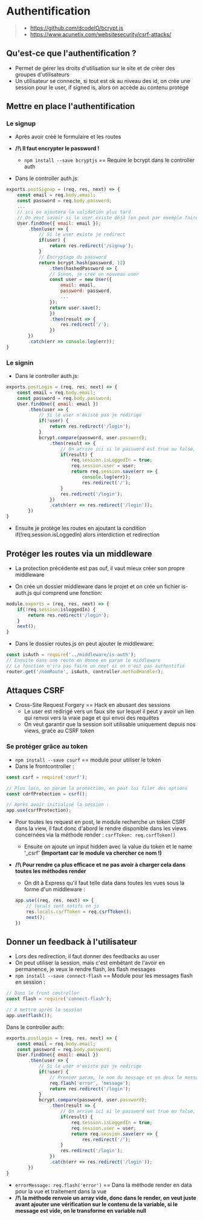 # Authentification

> * https://github.com/dcodeIO/bcrypt.js
> * https://www.acunetix.com/websitesecurity/csrf-attacks/

## Qu'est-ce que l'authentification ?

* Permet de gérer les droits d'utilisation sur le site et de créer des groupes d'utilisateurs
* Un utilisateur se connecte, si tout est ok au niveau des id, on crée une session pour le user, if signed is, alors on accède au contenu protégé

## Mettre en place l'authentification

### Le signup

* Après avoir créé le formulaire et les routes
* __/!\ Il faut encrypter le password !__
    * `npm install --save bcryptjs` == Require le bcrypt dans le controller auth

* Dans le controller auth.js:
```js
exports.postSignup = (req, res, next) => {
    const email = req.body.email;
    const password = req.body.password;
    ...
    // ici on ajoutera la validation plus tard
    // On veut savoir si le user existe déjà (on peut par exemple faire en sorte que les emails soient uniques), on peut aussi trouver un utilisateur avec cet email
    User.findOne({ email: email });
        .then(user => {
            // Si le user existe je redirect
            if(user) {
                return res.redirect('/signup');
            }
            // Encryptage du password
            return bcrypt.hash(password, 12)
                .then(hashedPassword => {
                // Sinon, je crée un nouveau user
                const user = new User({
                    email: email,
                    password: password,
                    ...
                });
                return user.save();
                })
                .then(result => {
                    res.redirect('/');
                })
        })
        .catch(err => console.log(err));
}
```

### Le signin

* Dans le controller auth.js:

```js
exports.postLogin = (req, res, next) => {
    const email = req.body.email;
    const password = req.body.password;
    User.findOne({ email: email })
        .then(user => {
            // Si le user n'existe pas je redirige
            if(!user) {
                return res.redirect('/login');
            }
            bcrypt.compare(password, user.password);
                .then(result => {
                    // On arrive ici si le password est true ou false, ce n'est pas une erreur
                    if(result) {
                        req.session.isLoggedIn = true;
                        req.session.user = user;
                        return req.session.save(err => {
                            console.log(err));
                            res.redirect('/');
                    }
                    res.redirect('/login');
                })
                .catch(err => res.redirect('/login'));
        })
}
```

* Ensuite je protège les routes en ajoutant la condition if(!req.session.isLoggedIn) alors interdiction et redirection

## Protéger les routes via un middleware

* La protection précédente est pas ouf, il vaut mieux créer son propre middleware

* On crée un dossier middleware dans le projet et on crée un fichier is-auth.js qui comprend une fonction:
```js
module.exports = (req, res, next) => {
    if(!req.session;isloggedIn) {
        return res.redirect('/login');
    }
    next();
}
```

* Dans le dossier routes.js on peut ajouter le middleware: 
```js
const isAuth = require('../middleware/is-auth');
// Ensuite dans une route on donne en param le middleware
// La fonction n'ira pas faire un next si on n'est pas authentifié
router.get('/nomRoute', isAuth, controller.methodHandler);
```

## Attaques CSRF

* Cross-Site Request Forgery == Hack en abusant des sessions
    * Le user est redirigé vers un faux site sur lequel il peut y avoir un lien qui renvoi vers la vraie page et qui envoi des requêtes
    * On veut garantir que la session soit utilisable uniquement depuis nos views, graĉe au CSRF token

### Se protéger grâce au token

* `npm install --save csurf` == module pour utiliser le token
* Dans le frontcontroller :
```js
const csrf = require('csurf');

// Plus loin, on param la protection, on peut lui filer des options
const cdrfProtection = csrf();

// Après avoir initialisé la session :
app.use(csrfProtection);
```

* Pour toutes les request en post, le module recherche un token CSRF dans la view, il faut donc d'abord le rendre disponible dans les views concernées via la méthode render : `csrfToken: req.csrfToken()`
    * Ensuite on ajoute un input hidden avec la value du token et le name '_csrf' __(Important car le module va chercher ce nom !)__

* __/!\ Pour rendre ça plus efficace et ne pas avoir à charger cela dans toutes les méthodes render__
    * On dit à Express qu'il faut telle data dans toutes les vues sous la forme d'un middleware :
    ```js
    app.use((req, res, next) => {
        // locals sont natifs en js
        res.locals.csrfToken = req.csrfToken();
        next();
    })
    ```

## Donner un feedback à l'utilisateur

* Lors des redirection, il faut donner des feedbacks au user
* On peut utiliser la session, mais c'est embêtant de l'avoir en permanence, je veux le rendre flash, les flash messages
* `npm install --save connect-flash` == Module pour les messages flash en session :
```js
// Dans le front controller
const flash = require('connect-flash');

// A mettre après la session
app.use(flash());
```

Dans le controller auth:
```js
exports.postLogin = (req, res, next) => {
    const email = req.body.email;
    const password = req.body.password;
    User.findOne({ email: email })
        .then(user => {
            // Si le user n'existe pas je redirige
            if(!user) {
                // Premier param, le nom du message et en deux le message
                req.flash('error', 'message');
                return res.redirect('/login');
            }
            bcrypt.compare(password, user.password);
                .then(result => {
                    // On arrive ici si le password est true ou false, ce n'est pas une erreur
                    if(result) {
                        req.session.isLoggedIn = true;
                        req.session.user = user;
                        return req.session.save(err => {
                            res.redirect('/');
                    }
                    res.redirect('/login');
                })
                .catch(err => res.redirect('/login'));
        })
}
```

* `errorMessage: req.flash('error')` == Dans la méthode render en data pour la vue et traitement dans la vue
* __/!\ la méthode renvoie un array vide, donc dans le render, on veut juste avant ajouter une vérification sur le contenu de la variable, si le message est vide, on le transforme en variable null__